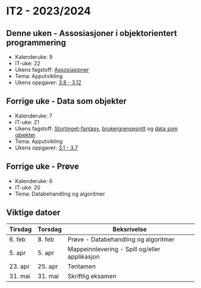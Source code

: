 # IT2 - 2023/2024

## Denne uken - Assosiasjoner i objektorientert programmering

- Kalenderuke: 9
- IT-uke: 22
- Ukens fagstoff: [Assosiasjoner](/apputvikling/assosiasjon)
- Tema: Apputvikling
- Ukens oppgaver: [3.8 - 3.12](/apputvikling/oppgaver)

## Forrige uke - Data som objekter

- Kalenderuke: 7
- IT-uke: 21
- Ukens fagstoff: [Stortinget-fantasy](/apputvikling/stortinget-fantasy), [brukergrensesnitt](/apputvikling/brukergrensesnitt) og [data som objekter](/apputvikling/data-som-objekter)
- Tema: Apputvikling
- Ukens oppgaver: [3.1 - 3.7](/apputvikling/oppgaver)

## Forrige uke - Prøve

- Kalenderuke: 6
- IT-uke: 20
- Tema: Databehandling og algoritmer

## Viktige datoer

| Tirsdag | Torsdag | Beksrivelse                                   |
| ------- | ------- | --------------------------------------------- |
| 6. feb  | 8. feb  | Prøve - Databehandling og algoritmer          |
| 5. apr  | 5. apr  | Mappeinnlevering - Spill og/eller applikasjon |
| 23. apr | 25. apr | Tentamen                                      |
| 31. mai | 31. mai | Skriftlig eksamen                             |

